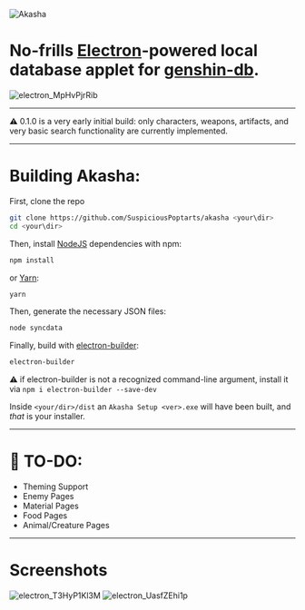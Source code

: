 ![Akasha](https://i.imgur.com/Wrf8TXo.png)

No-frills [Electron](https://github.com/electron/electron)-powered local database applet for [genshin-db](https://github.com/search?q=genshin-db).
======

![electron_MpHvPjrRib](https://user-images.githubusercontent.com/98726245/213424256-416360e3-463f-4595-9c12-a5b4d15ca679.gif)

___

⚠️ 0.1.0 is a very early initial build: only characters, weapons, artifacts, and very basic search functionality are currently implemented.
___

# Building Akasha:

First, clone the repo
```bash
git clone https://github.com/SuspiciousPoptarts/akasha <your\dir>
cd <your\dir>
```
Then, install [NodeJS](https://nodejs.org/en/) dependencies with npm:
```bash
npm install
```
or [Yarn](https://yarnpkg.com/):
```bash
yarn
```

Then, generate the necessary JSON files:
```bash
node syncdata
```

Finally, build with [electron-builder](https://github.com/electron-userland/electron-builder):
```bash
electron-builder
```
⚠️ if electron-builder is not a recognized command-line argument, install it via `npm i electron-builder --save-dev`

Inside `<your/dir>/dist` an `Akasha Setup <ver>.exe` will have been built, and *that* is your installer.


___

# 📝 TO-DO:
* Theming Support
* Enemy Pages
* Material Pages
* Food Pages
* Animal/Creature Pages
___

# Screenshots

![electron_T3HyP1Kl3M](https://user-images.githubusercontent.com/98726245/213595882-ccab3b46-8636-484f-b764-7a57ee38b2fd.png)
![electron_UasfZEhi1p](https://user-images.githubusercontent.com/98726245/213595890-5836fb06-d239-4a48-9988-7c120d81cd18.png)
